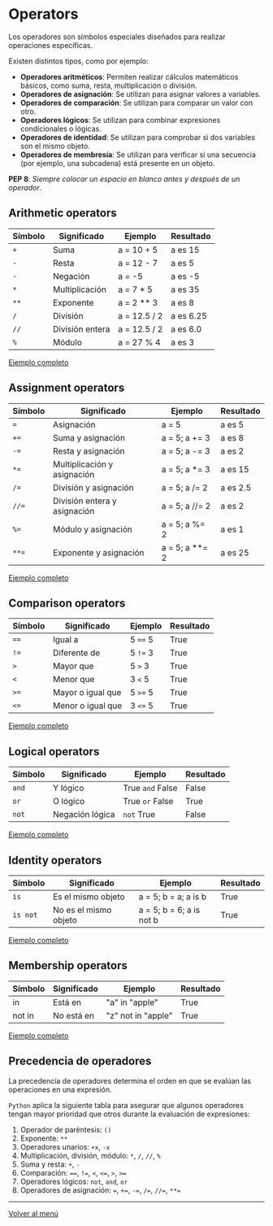 # Operators

Los operadores son símbolos especiales diseñados para realizar operaciones específicas.

Existen distintos tipos, como por ejemplo:

- **Operadores aritméticos**: Permiten realizar cálculos matemáticos básicos, como suma, resta, multiplicación o división.
- **Operadores de asignación**: Se utilizan para asignar valores a variables.
- **Operadores de comparación**: Se utilizan para comparar un valor con otro.
- **Operadores lógicos**: Se utilizan para combinar expresiones condicionales o lógicas.
- **Operadores de identidad**: Se utilizan para comprobar si dos variables son el mismo objeto.
- **Operadores de membresía**: Se utilizan para verificar si una secuencia (por ejemplo, una subcadena) está presente en un objeto.

**PEP 8**: _Siempre colocar un espacio en blanco antes y después de un operador_.

## Arithmetic operators

| Símbolo | Significado     | Ejemplo      | Resultado |
| ------- | --------------- | ------------ | --------- |
| `+`     | Suma            | a = 10 + 5   | a es 15   |
| `-`     | Resta           | a = 12 - 7   | a es 5    |
| `-`     | Negación        | a = -5       | a es -5   |
| `*`     | Multiplicación  | a = 7 \* 5   | a es 35   |
| `**`    | Exponente       | a = 2 \*\* 3 | a es 8    |
| `/`     | División        | a = 12.5 / 2 | a es 6.25 |
| `//`    | División entera | a = 12.5 / 2 | a es 6.0  |
| `%`     | Módulo          | a = 27 % 4   | a es 3    |

[Ejemplo completo](./xx-example-codes/0.3.1-arithmetic-operators.py)

## Assignment operators

| Símbolo | Significado                  | Ejemplo          | Resultado |
| ------- | ---------------------------- | ---------------- | --------- |
| `=`     | Asignación                   | a = 5            | a es 5    |
| `+=`    | Suma y asignación            | a = 5; a += 3    | a es 8    |
| `-=`    | Resta y asignación           | a = 5; a -= 3    | a es 2    |
| `*=`    | Multiplicación y asignación  | a = 5; a \*= 3   | a es 15   |
| `/=`    | División y asignación        | a = 5; a /= 2    | a es 2.5  |
| `//=`   | División entera y asignación | a = 5; a //= 2   | a es 2    |
| `%=`    | Módulo y asignación          | a = 5; a %= 2    | a es 1    |
| `**=`   | Exponente y asignación       | a = 5; a \*\*= 2 | a es 25   |

[Ejemplo completo](./xx-example-codes/0.3.2-assignment-operators.py)

## Comparison operators

| Símbolo | Significado       | Ejemplo  | Resultado |
| ------- | ----------------- | -------- | --------- |
| `==`    | Igual a           | 5 `==` 5 | True      |
| `!=`    | Diferente de      | 5 `!=` 3 | True      |
| `>`     | Mayor que         | 5 `>` 3  | True      |
| `<`     | Menor que         | 3 `<` 5  | True      |
| `>=`    | Mayor o igual que | 5 `>=` 5 | True      |
| `<=`    | Menor o igual que | 3 `<=` 5 | True      |

[Ejemplo completo](./xx-example-codes/0.3.3-comparison-operators.py)

## Logical operators

| Símbolo | Significado     | Ejemplo          | Resultado |
| ------- | --------------- | ---------------- | --------- |
| `and`   | Y lógico        | True `and` False | False     |
| `or`    | O lógico        | True `or` False  | True      |
| `not`   | Negación lógica | `not` True       | False     |

[Ejemplo completo](./xx-example-codes/0.3.4-logical-operators.py)

## Identity operators

| Símbolo  | Significado           | Ejemplo                  | Resultado |
| -------- | --------------------- | ------------------------ | --------- |
| `is`     | Es el mismo objeto    | a = 5; b = a; a is b     | True      |
| `is not` | No es el mismo objeto | a = 5; b = 6; a is not b | True      |

[Ejemplo completo](./xx-example-codes/0.3.5-identity-operators.py)

## Membership operators

| Símbolo | Significado | Ejemplo            | Resultado |
| ------- | ----------- | ------------------ | --------- |
| in      | Está en     | "a" in "apple"     | True      |
| not in  | No está en  | "z" not in "apple" | True      |

[Ejemplo completo](./xx-example-codes/0.3.6-membership-operators.py)

## Precedencia de operadores

La precedencia de operadores determina el orden en que se evalúan las operaciones en una expresión.

`Python` aplica la siguiente tabla para asegurar que algunos operadores tengan mayor prioridad que otros durante la evaluación de expresiones:

1. Operador de paréntesis: `()`
2. Exponente: `**`
3. Operadores unarios: `+x`, `-x`
4. Multiplicación, división, módulo: `*`, `/`, `//`, `%`
5. Suma y resta: `+`, `-`
6. Comparación: `==`, `!=`, `<`, `<=`, `>`, `>=`
7. Operadores lógicos: `not`, `and`, `or`
8. Operadores de asignación: `=`, `+=`, `-=`, `/=`, `//=`, `**=`

---

[Volver al menú](./0.0-Learn-the-basics.md)
